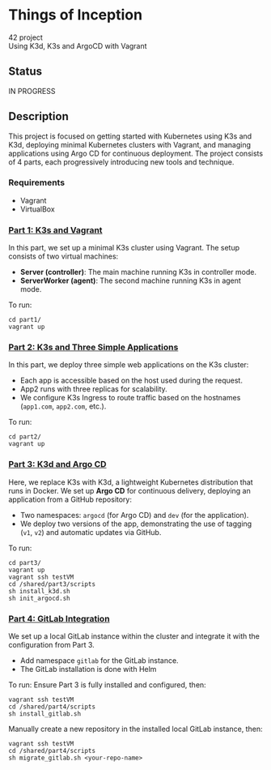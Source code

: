 # Things of Inception

42 project <br>
Using K3d, K3s and ArgoCD with Vagrant

## Status

IN PROGRESS

## Description

This project is focused on getting started with Kubernetes using K3s and K3d, deploying minimal Kubernetes clusters with Vagrant, and managing applications using Argo CD for continuous deployment.
The project consists of 4 parts, each progressively introducing new tools and technique.

### Requirements

- Vagrant
- VirtualBox

### [Part 1: K3s and Vagrant](./part1)

In this part, we set up a minimal K3s cluster using Vagrant. The setup consists of two virtual machines:
- **Server (controller)**: The main machine running K3s in controller mode.
- **ServerWorker (agent)**: The second machine running K3s in agent mode.

To run:
```
cd part1/
vagrant up
```

### [Part 2: K3s and Three Simple Applications](./part2)

In this part, we deploy three simple web applications on the K3s cluster:
- Each app is accessible based on the host used during the request.
- App2 runs with three replicas for scalability.
- We configure K3s Ingress to route traffic based on the hostnames (`app1.com`, `app2.com`, etc.).

To run:
```
cd part2/
vagrant up
```

### [Part 3: K3d and Argo CD](./part3)

Here, we replace K3s with K3d, a lightweight Kubernetes distribution that runs in Docker. We set up **Argo CD** for continuous delivery, deploying an application from a GitHub repository:
- Two namespaces: `argocd` (for Argo CD) and `dev` (for the application).
- We deploy two versions of the app, demonstrating the use of tagging (`v1`, `v2`) and automatic updates via GitHub.

To run:

```
cd part3/
vagrant up
vagrant ssh testVM
cd /shared/part3/scripts
sh install_k3d.sh
sh init_argocd.sh
```

### [Part 4: GitLab Integration](./part4)

We set up a local GitLab instance within the cluster and integrate it with the configuration from Part 3.
- Add namespace `gitlab` for the GitLab instance.
- The GitLab installation is done with Helm

To run:
Ensure Part 3 is fully installed and configured, then:
```
vagrant ssh testVM
cd /shared/part4/scripts
sh install_gitlab.sh
```
Manually create a new repository in the installed local GitLab instance, then:
```
vagrant ssh testVM
cd /shared/part4/scripts
sh migrate_gitlab.sh <your-repo-name>
```